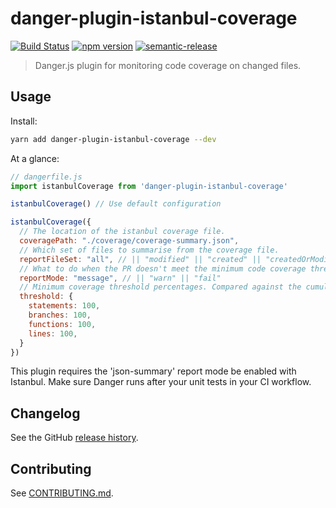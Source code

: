 # danger-plugin-istanbul-coverage

[![Build Status](https://travis-ci.org/darcy-rayner/danger-plugin-istanbul-coverage.svg?branch=master)](https://travis-ci.org/darcy-rayner/danger-plugin-istanbul-coverage)
[![npm version](https://badge.fury.io/js/danger-plugin-istanbul-coverage.svg)](https://badge.fury.io/js/danger-plugin-istanbul-coverage)
[![semantic-release](https://img.shields.io/badge/%20%20%F0%9F%93%A6%F0%9F%9A%80-semantic--release-e10079.svg)](https://github.com/semantic-release/semantic-release)

> Danger.js plugin for monitoring code coverage on changed files.


## Usage

Install:

```sh
yarn add danger-plugin-istanbul-coverage --dev
```

At a glance:

```js
// dangerfile.js
import istanbulCoverage from 'danger-plugin-istanbul-coverage'

istanbulCoverage() // Use default configuration

istanbulCoverage({
  // The location of the istanbul coverage file.
  coveragePath: "./coverage/coverage-summary.json",
  // Which set of files to summarise from the coverage file.
  reportFileSet: "all", // || "modified" || "created" || "createdOrModified"
  // What to do when the PR doesn't meet the minimum code coverage threshold
  reportMode: "message", // || "warn" || "fail"
  // Minimum coverage threshold percentages. Compared against the cumulative coverage of the reportFileSet. 
  threshold: {
    statements: 100,
    branches: 100,
    functions: 100,
    lines: 100,
  }
})
```

This plugin requires the 'json-summary' report mode be enabled with Istanbul. Make sure Danger runs after your unit tests in your CI workflow.

## Changelog

See the GitHub [release history](https://github.com/darcy-rayner/danger-plugin-istanbul-coverage/releases).

## Contributing

See [CONTRIBUTING.md](CONTRIBUTING.md).
